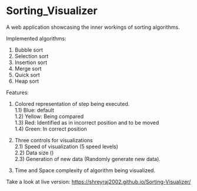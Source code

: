 # Sorting_Visualizer

A web application showcasing the inner workings of sorting algorithms.

Implemented algorithms:
1) Bubble sort
2) Selection sort
3) Insertion sort
4) Merge sort
5) Quick sort
6) Heap sort

Features:
1) Colored representation of step being executed.<br>
  1.1) Blue: default<br>
  1.2) Yellow: Being compared<br>
  1.3) Red: Identified as in incorrect position and to be moved<br>
  1.4) Green: In correct position<br>
  
2) Three controls for visualizations<br>
  2.1) Speed of visualization (5 speed levels)<br>
  2.2) Data size ()<br>
  2.3) Generation of new data (Randomly generate new data).<br>
  
3) Time and Space complexity of algorithm being visualized.

Take a look at live version: https://shreyraj2002.github.io/Sorting-Visualizer/

